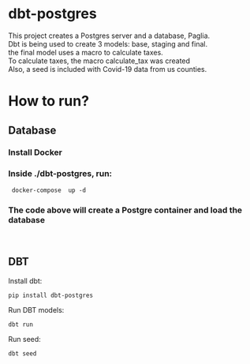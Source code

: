 


# dbt-postgres
 
This project creates a Postgres server and a database, Paglia. </br>
Dbt is being used to create 3 models: base, staging and final. </br>
the final model uses a macro to calculate taxes. </br>
To calculate taxes, the macro calculate_tax was created </br>
Also, a seed is included with Covid-19 data from us counties. </br>


<h1>How to run?</h1>
<h2>Database</h2>
<h3>Install Docker </h3>
<h3>Inside ./dbt-postgres, run: </h3>
<pre><code> docker-compose  up -d </code></pre>
<h3> The code above will create a Postgre container and load the database </h3>
</br>
<h2>DBT</h2>
Install dbt:
<pre><code>pip install dbt-postgres</code></pre>
Run DBT models:
<pre><code>dbt run</code></pre>
Run seed:
<pre><code>dbt seed</code></pre>




